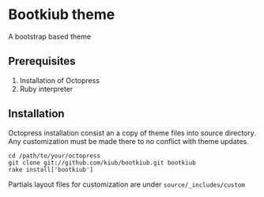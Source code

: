 # Bootkiub theme
A bootstrap based theme

## Prerequisites
1. Installation of Octopress
2. Ruby interpreter

## Installation
Octopress installation consist an a copy of theme files into source directory. Any customization must be made there to no conflict with theme updates.
```
cd /path/to/your/octopress
git clone git://github.com/kiub/bootkiub.git bootkiub
rake install['bootkiub']
```
Partials layout files for customization are under `source/_includes/custom`





